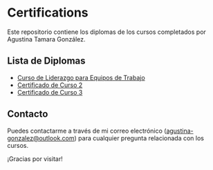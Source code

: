 # Certifications

Este repositorio contiene los diplomas de los cursos completados por Agustina Tamara González.

## Lista de Diplomas

- [Curso de Liderazgo para Equipos de Trabajo]([certificados/curso1.pdf](https://platzi.com/p/agustinagonzalez8832/curso/1300-course/diploma/detalle/))
- [Certificado de Curso 2](certificados/curso2.pdf)
- [Certificado de Curso 3](certificados/curso3.pdf)

## Contacto

Puedes contactarme a través de mi correo electrónico (agustina-gonzalez@outlook.com) para cualquier pregunta relacionada con los cursos.

¡Gracias por visitar!

